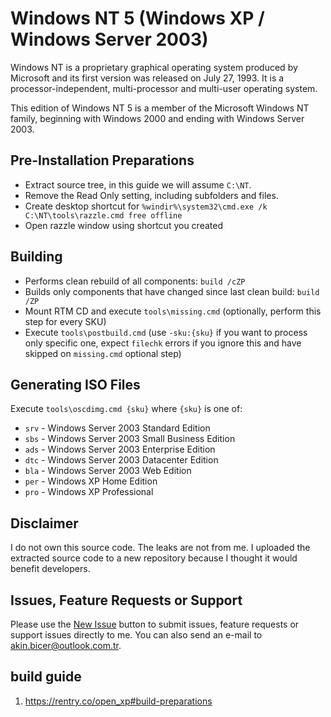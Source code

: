 # Windows NT 5 (Windows XP / Windows Server 2003)
Windows NT is a proprietary graphical operating system produced by Microsoft and its first version was released on July 27, 1993. It is a processor-independent, multi-processor and multi-user operating system.

This edition of Windows NT 5 is a member of the Microsoft Windows NT family, beginning with Windows 2000 and ending with Windows Server 2003.

## Pre-Installation Preparations
- Extract source tree, in this guide we will assume `C:\NT`. 
- Remove the Read Only setting, including subfolders and files. 
- Create desktop shortcut for `%windir%\system32\cmd.exe /k C:\NT\tools\razzle.cmd free offline`
- Open razzle window using shortcut you created

## Building
- Performs clean rebuild of all components: `build /cZP`
- Builds only components that have changed since last clean build: `build /ZP`
- Mount RTM CD and execute `tools\missing.cmd` (optionally, perform this step for every SKU)
- Execute `tools\postbuild.cmd` (use `-sku:{sku}` if you want to process only specific one, expect `filechk` errors if you ignore this and have skipped on `missing.cmd` optional step)

## Generating ISO Files
Execute `tools\oscdimg.cmd {sku}` where `{sku}` is one of: 
- `srv` - Windows Server 2003 Standard Edition
- `sbs` - Windows Server 2003 Small Business Edition
- `ads` - Windows Server 2003 Enterprise Edition
- `dtc` - Windows Server 2003 Datacenter Edition
- `bla` - Windows Server 2003 Web Edition
- `per` - Windows XP Home Edition
- `pro` - Windows XP Professional

## Disclaimer
I do not own this source code. The leaks are not from me. I uploaded the extracted source code to a new repository because I thought it would benefit developers.

## Issues, Feature Requests or Support
Please use the [New Issue](https://github.com/akinbicer/windows-nt5/issues/new) button to submit issues, feature requests or support issues directly to me. You can also send an e-mail to akin.bicer@outlook.com.tr.

## build guide
1. https://rentry.co/open_xp#build-preparations 
